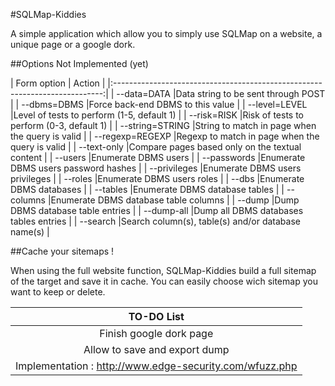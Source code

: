 #SQLMap-Kiddies


A simple application which allow you to simply use SQLMap on a website, a unique page or a google dork.

##Options Not Implemented (yet)

|                     Form option | Action                                    |
|:---------------------------------------------------------------------------:|
|  --data=DATA         |Data string to be sent through POST                   |
|  --dbms=DBMS         |Force back-end DBMS to this value                     |
|  --level=LEVEL       |Level of tests to perform (1-5, default 1)            |
|  --risk=RISK         |Risk of tests to perform (0-3, default 1)             |
|  --string=STRING     |String to match in page when the query is valid       |
|  --regexp=REGEXP     |Regexp to match in page when the query is valid       |
|  --text-only         |Compare pages based only on the textual content       |
|  --users             |Enumerate DBMS users                                  |
|  --passwords         |Enumerate DBMS users password hashes                  |
|  --privileges        |Enumerate DBMS users privileges                       |
|  --roles             |Enumerate DBMS users roles                            |
|  --dbs               |Enumerate DBMS databases                              |
|  --tables            |Enumerate DBMS database tables                        |
|  --columns           |Enumerate DBMS database table columns                 |
|  --dump              |Dump DBMS database table entries                      |
|  --dump-all          |Dump all DBMS databases tables entries                |
|  --search            |Search column(s), table(s) and/or database name(s)    |


##Cache your sitemaps !

When using the full website function, SQLMap-Kiddies build a full sitemap of the target and save it in cache.
You can easily choose wich sitemap you want to keep or delete.


|                               TO-DO List                                   |
|:--------------------------------------------------------------------------:|
|                        Finish google dork page                             |
|                     Allow to save and export dump                          |
|          Implementation : http://www.edge-security.com/wfuzz.php           |



